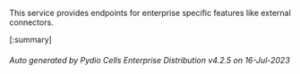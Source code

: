 






This service provides endpoints for enterprise specific features like external connectors.

[:summary]

###### Auto generated by Pydio Cells Enterprise Distribution v4.2.5 on 16-Jul-2023
